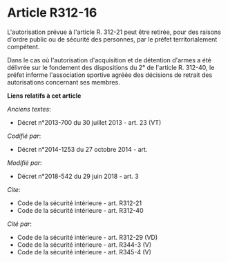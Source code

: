 # Article R312-16

L'autorisation prévue à l'article R. 312-21 peut être retirée, pour des raisons d'ordre public ou de sécurité des personnes,
par le préfet territorialement compétent. 

Dans le cas où l'autorisation d'acquisition et de détention d'armes a été délivrée sur le fondement des dispositions du 2° de
l'article R. 312-40, le préfet informe l'association sportive agréée des décisions de retrait des autorisations concernant
ses membres.

**Liens relatifs à cet article**

_Anciens textes_:

  - Décret n°2013-700 du 30 juillet 2013 - art. 23 (VT)

_Codifié par_:

  - Décret n°2014-1253 du 27 octobre 2014 - art.

_Modifié par_:

  - Décret n°2018-542 du 29 juin 2018 - art. 3

_Cite_:

  - Code de la sécurité intérieure - art. R312-21
  - Code de la sécurité intérieure - art. R312-40

_Cité par_:

  - Code de la sécurité intérieure - art. R312-29 (VD)
  - Code de la sécurité intérieure - art. R344-3 (V)
  - Code de la sécurité intérieure - art. R345-4 (V)

